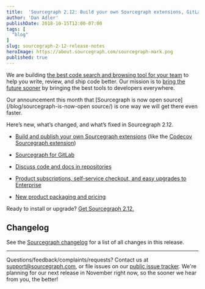 ```yaml
---
title:  'Sourcegraph 2.12: Build your own Sourcegraph extensions, GitLab integration, code discussions, and self-service checkout'
author: 'Dan Adler'
publishDate: 2018-10-15T12:00-07:00
tags: [
  "blog"
]
slug: sourcegraph-2-12-release-notes
heroImage: https://about.sourcegraph.com/sourcegraph-mark.png
published: true
---
```


We are building [the best code search and browsing tool for your team](/) to help you write, review, and ship code better. Our mission is to [bring the future sooner](/plan) by bringing the best tools to developers everywhere.

Our announcement this month that [Sourcegraph is now open source](/blog/sourcegraph-is-now-open source/) is one way we will get there even faster.

Here’s new, what’s changed, and what’s fixed in Sourcegraph 2.12.

- [Build and publish your own Sourcegraph extensions](/blog/extension-authoring) (like the [Codecov Sourcegraph extension](https://twitter.com/srcgraph/status/1038200208138502144))

- [Sourcegraph for GitLab](/blog/sourcegraph-for-gitlab)

- [Discuss code and docs in repositories](/blog/discuss-code-and-docs-in-repositories)

- [Product subscriptions, self-service checkout, and easy upgrades to Enterprise](/blog/product-subscriptions-and-license-keys)

- [New product packaging and pricing](/blog/pricing-and-package-changes)

Ready to install or upgrade? [Get Sourcegraph 2.12.](https://docs.sourcegraph.com/#quickstart)

## Changelog

See the [Sourcegraph changelog](https://sourcegraph.com/github.com/sourcegraph/sourcegraph/-/blob/CHANGELOG.md) for a list of all changes in this release.

---

Questions/feedback/complaints/requests? Contact us at [support@sourcegraph.com](mailto:support@sourcegraph.com), or file issues on our [public issue tracker](https://github.com/sourcegraph/sourcegraph/issues). We're planning for our next release in November right now, so the sooner we hear from you, the better!
